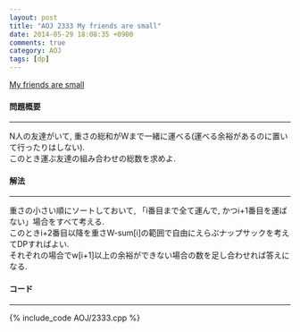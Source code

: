 ```yaml
---
layout: post
title: "AOJ 2333 My friends are small"
date: 2014-05-29 18:08:35 +0900
comments: true
category: AOJ
tags: [dp]
---
```


[My friends are small](http://judge.u-aizu.ac.jp/onlinejudge/description.jsp?id=2333)

#### 問題概要

****

N人の友達がいて, 重さの総和がWまで一緒に運べる(運べる余裕があるのに置いて行ったりはしない).  
このとき運ぶ友達の組み合わせの総数を求めよ.

#### 解法

****

重さの小さい順にソートしておいて, 「i番目まで全て運んで, かつi+1番目を運ばない」場合をすべて考える.  
このときi+2番目以降を重さW-sum[i]の範囲で自由にえらぶナップサックを考えてDPすればよい.  
それぞれの場合でw[i+1]以上の余裕ができない場合の数を足し合わせれば答えになる.

#### コード

****

{% include_code AOJ/2333.cpp %}

